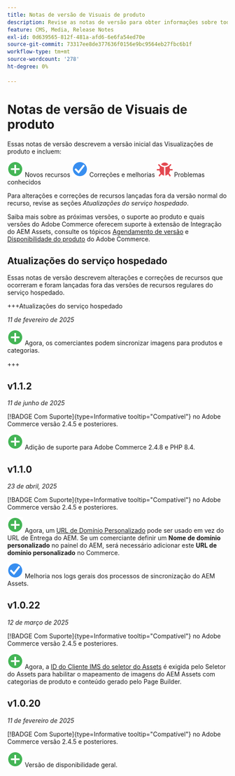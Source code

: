 ```yaml
---
title: Notas de versão de Visuais de produto
description: Revise as notas de versão para obter informações sobre todas as versões da Integração do AEM Assets.
feature: CMS, Media, Release Notes
exl-id: 0d639565-812f-481a-afd6-6e6fa54ed70e
source-git-commit: 73317ee8de377636f0156e9bc9564eb27fbc6b1f
workflow-type: tm+mt
source-wordcount: '278'
ht-degree: 0%

---
```


# Notas de versão de Visuais de produto

Essas notas de versão descrevem a versão inicial das Visualizações de produto e incluem:

![Novos](../assets/new.svg) Novos recursos
![Problema corrigido](../assets/fix.svg) Correções e melhorias
![Problema conhecido](../assets/bug.svg) Problemas conhecidos

Para alterações e correções de recursos lançadas fora da versão normal do recurso, revise as seções _Atualizações do serviço hospedado_.

Saiba mais sobre as próximas versões, o suporte ao produto e quais versões do Adobe Commerce oferecem suporte à extensão de Integração do AEM Assets, consulte os tópicos [Agendamento de versão](https://experienceleague.adobe.com/en/docs/commerce-operations/release/planning/schedule) e [Disponibilidade do produto](https://experienceleague.adobe.com/en/docs/commerce-operations/release/product-availability) do Adobe Commerce.

## Atualizações do serviço hospedado

Essas notas de versão descrevem alterações e correções de recursos que ocorreram e foram lançadas fora das versões de recursos regulares do serviço hospedado.

+++Atualizações do serviço hospedado

_11 de fevereiro de 2025_

![Novo problema](../assets/new.svg) Agora, os comerciantes podem sincronizar imagens para produtos e categorias.

+++

## v1.1.2

_11 de junho de 2025_

[!BADGE Com Suporte]{type=Informative tooltip="Compatível"} no Adobe Commerce versão 2.4.5 e posteriores.

![Novo problema](../assets/new.svg)<!-- Issue ACAP-1041 --> Adição de suporte para Adobe Commerce 2.4.8 e PHP 8.4.

## v1.1.0

_23 de abril, 2025_

[!BADGE Com Suporte]{type=Informative tooltip="Compatível"} no Adobe Commerce versão 2.4.5 e posteriores.

![Novo problema](../assets/new.svg)<!-- Issue ACAP-955 --> Agora, um [URL de Domínio Personalizado](https://experienceleague.adobe.com/en/docs/commerce/product-visuals/get-started/setup-synchronization#optional-configure-the-custom-domain-url) pode ser usado em vez do URL de Entrega do AEM. Se um comerciante definir um **Nome de domínio personalizado** no painel do AEM, será necessário adicionar este **URL de domínio personalizado** no Commerce.

![Correção de um problema](../assets/fix.svg)<!-- Issue ACAP-987 --> Melhoria nos logs gerais dos processos de sincronização do AEM Assets.

## v1.0.22

_12 de março de 2025_

[!BADGE Com Suporte]{type=Informative tooltip="Compatível"} no Adobe Commerce versão 2.4.5 e posteriores.

![Novo problema](../assets/new.svg)<!-- Issue ACAP-xx --> Agora, a [ID do Cliente IMS do seletor do Assets](https://experienceleague.adobe.com/en/docs/commerce/product-visuals/get-started/setup-synchronization) é exigida pelo Seletor do Assets para habilitar o mapeamento de imagens do AEM Assets com categorias de produto e conteúdo gerado pelo Page Builder.

## v1.0.20

_11 de fevereiro de 2025_

[!BADGE Com Suporte]{type=Informative tooltip="Compatível"} no Adobe Commerce versão 2.4.5 e posteriores.

![Nova](../assets/new.svg)<!-- Issue ACAP-xx --> Versão de disponibilidade geral.
